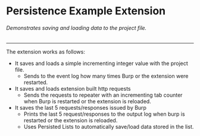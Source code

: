 Persistence Example Extension
============================

###### Demonstrates saving and loading data to the project file.

 ---

The extension works as follows:
- It saves and loads a simple incrementing integer value with the project file.
  - Sends to the event log how many times Burp or the extension were restarted.
- It saves and loads extension built http requests
  - Sends the  requests to repeater with an incrementing tab counter when Burp is restarted or the extension is reloaded.
- It saves the last 5 requests/responses issued by Burp
  - Prints the last 5 request/responses to the output log when burp is restarted or the extension is reloaded. 
  - Uses Persisted Lists to automatically save/load data stored in the list.